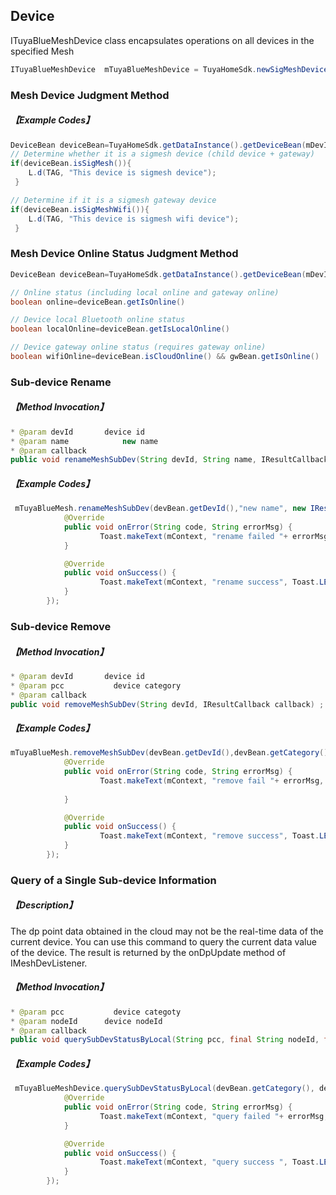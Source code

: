 ## Device
ITuyaBlueMeshDevice class encapsulates operations on all devices in the specified Mesh
```java
ITuyaBlueMeshDevice  mTuyaBlueMeshDevice = TuyaHomeSdk.newSigMeshDeviceInstance(meshId);
```

### Mesh Device Judgment Method
##### 【Example Codes】

```java
DeviceBean deviceBean=TuyaHomeSdk.getDataInstance().getDeviceBean(mDevId);
// Determine whether it is a sigmesh device (child device + gateway)
if(deviceBean.isSigMesh()){
    L.d(TAG, "This device is sigmesh device");
 }

// Determine if it is a sigmesh gateway device
if(deviceBean.isSigMeshWifi()){
    L.d(TAG, "This device is sigmesh wifi device");
 }
```
### Mesh Device Online Status Judgment Method

```java
DeviceBean deviceBean=TuyaHomeSdk.getDataInstance().getDeviceBean(mDevId);

// Online status (including local online and gateway online)
boolean online=deviceBean.getIsOnline()

// Device local Bluetooth online status
boolean localOnline=deviceBean.getIsLocalOnline()

// Device gateway online status (requires gateway online)
boolean wifiOnline=deviceBean.isCloudOnline() && gwBean.getIsOnline() 

```


###  Sub-device Rename
##### 【Method Invocation】
```java
* @param devId    	 device id
* @param name		     new name
* @param callback	 
public void renameMeshSubDev(String devId, String name, IResultCallback callback);

```

##### 【Example Codes】
```java
 mTuyaBlueMesh.renameMeshSubDev(devBean.getDevId(),"new name", new IResultCallback() {
            @Override
            public void onError(String code, String errorMsg) {
            		Toast.makeText(mContext, "rename failed "+ errorMsg, Toast.LENGTH_LONG).show();
            }

            @Override
            public void onSuccess() {
            		Toast.makeText(mContext, "rename success", Toast.LENGTH_LONG).show();
            }
        });
```

###  Sub-device Remove
#####  【Method Invocation】
```java
* @param devId    	 device id
* @param pcc  		   device category
* @param callback	   
public void removeMeshSubDev(String devId, IResultCallback callback) ;

```
#####  【Example Codes】
```java
mTuyaBlueMesh.removeMeshSubDev(devBean.getDevId(),devBean.getCategory(), new IResultCallback() {
            @Override
            public void onError(String code, String errorMsg) {
            		Toast.makeText(mContext, "remove fail "+ errorMsg, Toast.LENGTH_LONG).show();
    
            }

            @Override
            public void onSuccess() {
            		Toast.makeText(mContext, "remove success", Toast.LENGTH_LONG).show();
            }
        });
```

### Query of a Single Sub-device Information
##### 【Description】
The dp point data obtained in the cloud may not be the real-time data of the current device. You can use this command to query the current data value of the device. The result is returned by the onDpUpdate method of IMeshDevListener.

#####  【Method Invocation】
```java
* @param pcc  		   device categoty
* @param nodeId    	 device nodeId
* @param callback	  
public void querySubDevStatusByLocal(String pcc, final String nodeId, final IResultCallback callback);

```

#####  【Example Codes】
```java
 mTuyaBlueMeshDevice.querySubDevStatusByLocal(devBean.getCategory(), devBean.getNodeId(), new IResultCallback() {
            @Override
            public void onError(String code, String errorMsg) {
            		Toast.makeText(mContext, "query failed "+ errorMsg, Toast.LENGTH_LONG).show();
            }

            @Override
            public void onSuccess() {
            		Toast.makeText(mContext, "query success ", Toast.LENGTH_LONG).show();
            }
        });
```
